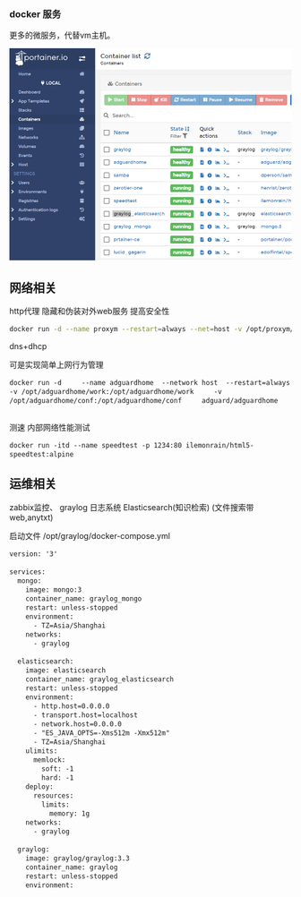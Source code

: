 ###  docker 服务

更多的微服务，代替vm主机。

![](./imgs/docker--.png)

## 网络相关



http代理  隐藏和伪装对外web服务 提高安全性

````bash
docker run -d --name proxym --restart=always --net=host -v /opt/proxym/data:/data -v /opt/proxym/encrypt:/etc/letsencrypt   chishin/nginx-proxy-manager-zh #jc21/nginx-proxy-manager

````

dns+dhcp

可是实现简单上网行为管理

```
docker run -d     --name adguardhome  --network host  --restart=always      -v /opt/adguardhome/work:/opt/adguardhome/work     -v /opt/adguardhome/conf:/opt/adguardhome/conf     adguard/adguardhome


```

测速 内部网络性能测试

```
docker run -itd --name speedtest -p 1234:80 ilemonrain/html5-speedtest:alpine

```



## 运维相关

zabbix监控、 graylog 日志系统  Elasticsearch(知识检索) (文件搜索带web,anytxt)

启动文件 /opt/graylog/docker-compose.yml

```
version: '3'

services:
  mongo:
    image: mongo:3
    container_name: graylog_mongo
    restart: unless-stopped
    environment:
      - TZ=Asia/Shanghai
    networks:
      - graylog

  elasticsearch:
    image: elasticsearch
    container_name: graylog_elasticsearch
    restart: unless-stopped
    environment:
      - http.host=0.0.0.0
      - transport.host=localhost
      - network.host=0.0.0.0
      - "ES_JAVA_OPTS=-Xms512m -Xmx512m"
      - TZ=Asia/Shanghai
    ulimits:
      memlock:
        soft: -1
        hard: -1
    deploy:
      resources:
        limits:
          memory: 1g
    networks:
      - graylog

  graylog:
    image: graylog/graylog:3.3
    container_name: graylog
    restart: unless-stopped
    environment:

```

